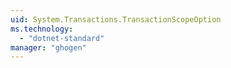 ```yaml
---
uid: System.Transactions.TransactionScopeOption
ms.technology: 
  - "dotnet-standard"
manager: "ghogen"
---
```

